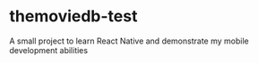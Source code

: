 # themoviedb-test
A small project to learn React Native and demonstrate my mobile development abilities
